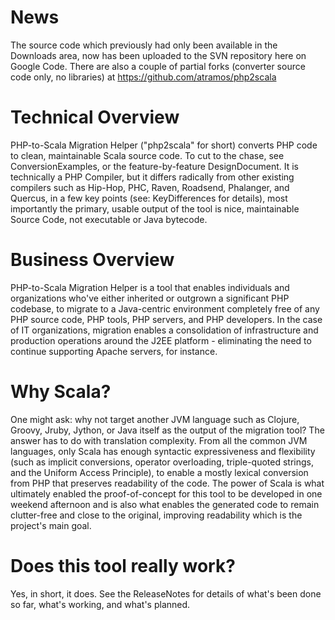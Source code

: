 # News #
The source code which previously had only been available in the Downloads area, now has been uploaded to the SVN repository here on Google Code. There are also a couple of partial forks (converter source code only, no libraries) at https://github.com/atramos/php2scala

# Technical Overview #
PHP-to-Scala Migration Helper ("php2scala" for short) converts PHP code to clean, maintainable Scala source code. To cut to the chase, see ConversionExamples, or the feature-by-feature DesignDocument. It is technically a PHP Compiler, but it differs radically from other existing compilers such as Hip-Hop, PHC, Raven, Roadsend, Phalanger, and Quercus, in a few key points (see: KeyDifferences for details), most importantly the primary, usable output of the tool is nice, maintainable Source Code, not executable or Java bytecode.

# Business Overview #
PHP-to-Scala Migration Helper is a tool that enables individuals and organizations who've either inherited or outgrown a significant PHP codebase, to migrate to a Java-centric environment completely free of any PHP source code, PHP tools, PHP servers, and PHP developers. In the case of IT organizations, migration enables a consolidation of infrastructure and production operations around the J2EE platform - eliminating the need to continue supporting Apache servers, for instance.

# Why Scala? #
One might ask: why not target another JVM language such as Clojure, Groovy, Jruby, Jython, or Java itself as the output of the migration tool? The answer has to do with translation complexity. From all the common JVM languages, only Scala has enough syntactic expressiveness and flexibility (such as implicit conversions, operator overloading, triple-quoted strings, and the Uniform Access Principle), to enable a mostly lexical conversion from PHP that preserves readability of the code. The power of Scala is what ultimately enabled the proof-of-concept for this tool to be developed in one weekend afternoon and is also what enables the generated code to remain clutter-free and close to the original, improving readability which is the project's main goal.

# Does this tool really work? #
Yes, in short, it does. See the ReleaseNotes for details of what's been done so far, what's working, and what's planned.
